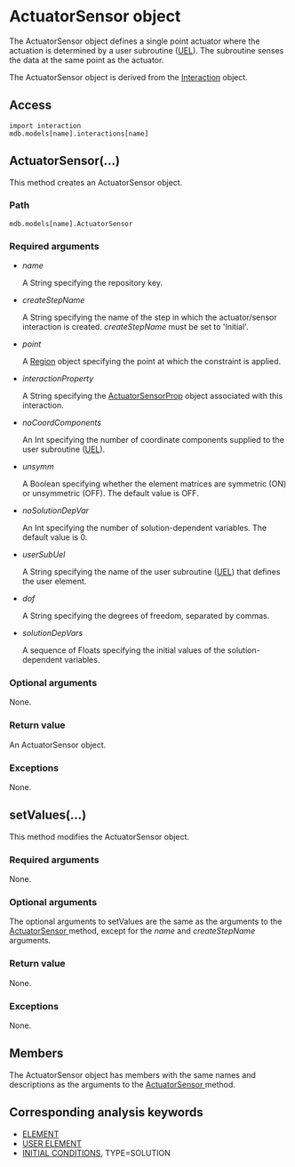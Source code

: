 # ActuatorSensor object

The ActuatorSensor object defines a single point actuator where the actuation is determined by a user subroutine ([UEL](https://help.3ds.com/2022/english/DSSIMULIA_Established/SIMACAESUBRefMap/simasub-c-uel.htm?ContextScope=all#simasub-c-uel)). The subroutine senses the data at the same point as the actuator.

The ActuatorSensor object is derived from the [Interaction](https://help.3ds.com/2022/english/DSSIMULIA_Established/SIMACAEKERRefMap/simaker-c-interactionpyc.htm?ContextScope=all) object.

## Access

```
import interaction
mdb.models[name].interactions[name]
```

## ActuatorSensor(...)



This method creates an ActuatorSensor object.



### Path

```
mdb.models[name].ActuatorSensor
```

### Required arguments

- *name*

  A String specifying the repository key.

- *createStepName*

  A String specifying the name of the step in which the actuator/sensor interaction is created. *createStepName* must be set to 'Initial'.

- *point*

  A [Region](https://help.3ds.com/2022/english/DSSIMULIA_Established/SIMACAEKERRefMap/simaker-c-regionpyc.htm?ContextScope=all) object specifying the point at which the constraint is applied.

- *interactionProperty*

  A String specifying the [ActuatorSensorProp](https://help.3ds.com/2022/english/DSSIMULIA_Established/SIMACAEKERRefMap/simaker-c-actuatorsensorproppyc.htm?ContextScope=all) object associated with this interaction.

- *noCoordComponents*

  An Int specifying the number of coordinate components supplied to the user subroutine ([UEL](https://help.3ds.com/2022/english/DSSIMULIA_Established/SIMACAESUBRefMap/simasub-c-uel.htm?ContextScope=all#simasub-c-uel)).

- *unsymm*

  A Boolean specifying whether the element matrices are symmetric (ON) or unsymmetric (OFF). The default value is OFF.

- *noSolutionDepVar*

  An Int specifying the number of solution-dependent variables. The default value is 0.

- *userSubUel*

  A String specifying the name of the user subroutine ([UEL](https://help.3ds.com/2022/english/DSSIMULIA_Established/SIMACAESUBRefMap/simasub-c-uel.htm?ContextScope=all#simasub-c-uel)) that defines the user element.

- *dof*

  A String specifying the degrees of freedom, separated by commas.

- *solutionDepVars*

  A sequence of Floats specifying the initial values of the solution-dependent variables.

### Optional arguments

None.

### Return value

An ActuatorSensor object.

### Exceptions

None.



## setValues(...)



This method modifies the ActuatorSensor object.



### Required arguments

None.

### Optional arguments

The optional arguments to setValues are the same as the arguments to the [ActuatorSensor ](https://help.3ds.com/2022/english/DSSIMULIA_Established/SIMACAEKERRefMap/simaker-c-actuatorsensorpyc.htm?ContextScope=all#simaker-actuatorsensoractuatorsensorpyc)method, except for the *name* and *createStepName* arguments.

### Return value

None.

### Exceptions

None.



## Members

The ActuatorSensor object has members with the same names and descriptions as the arguments to the [ActuatorSensor ](https://help.3ds.com/2022/english/DSSIMULIA_Established/SIMACAEKERRefMap/simaker-c-actuatorsensorpyc.htm?ContextScope=all#simaker-actuatorsensoractuatorsensorpyc)method.



## Corresponding analysis keywords

- [ELEMENT](https://help.3ds.com/2022/english/DSSIMULIA_Established/SIMACAEKEYRefMap/simakey-r-element.htm?ContextScope=all#simakey-r-element)
- [USER ELEMENT](https://help.3ds.com/2022/english/DSSIMULIA_Established/SIMACAEKEYRefMap/simakey-r-userelement.htm?ContextScope=all#simakey-r-userelement)
- [INITIAL CONDITIONS](https://help.3ds.com/2022/english/DSSIMULIA_Established/SIMACAEKEYRefMap/simakey-r-initialconditions.htm?ContextScope=all#simakey-r-initialconditions), TYPE=SOLUTION